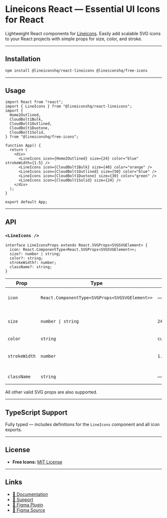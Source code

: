 # Lineicons React — Essential UI Icons for React

Lightweight React components for [Lineicons](https://lineicons.com).
Easily add scalable SVG icons to your React projects with simple props for size, color, and stroke.

---

## Installation

```bash
npm install @lineiconshq/react-lineicons @lineiconshq/free-icons
```

---

## Usage

```tsx
import React from "react";
import { LineIcons } from "@lineiconshq/react-lineicons";
import {
  Home2Outlined,
  CloudBolt1Bulk,
  CloudBolt1Outlined,
  CloudBolt1Duotone,
  CloudBolt1Solid,
} from "@lineiconshq/free-icons";

function App() {
  return (
    <div>
      <LineIcons icon={Home2Outlined} size={24} color="blue" strokeWidth={1.5} />
      <LineIcons icon={CloudBolt1Bulk} size={40} color="orange" />
      <LineIcons icon={CloudBolt1Outlined} size={50} color="blue" />
      <LineIcons icon={CloudBolt1Duotone} size={30} color="green" />
      <LineIcons icon={CloudBolt1Solid} size={24} />
    </div>
  );
}

export default App;
```

---

## API

### `<LineIcons />`

```tsx
interface LineIconsProps extends React.SVGProps<SVGSVGElement> {
  icon: React.ComponentType<React.SVGProps<SVGSVGElement>>;
  size?: number | string;
  color?: string;
  strokeWidth?: number;
  className?: string;
}
```

| Prop          | Type                                           | Default        | Description                               |
| ------------- | ---------------------------------------------- | -------------- | ----------------------------------------- |
| `icon`        | `React.ComponentType<SVGProps<SVGSVGElement>>` | — *(required)* | The icon component to render.             |
| `size`        | `number \| string`                             | `24`           | Icon size in pixels or any CSS size unit. |
| `color`       | `string`                                       | `currentColor` | Icon color.                               |
| `strokeWidth` | `number`                                       | `1.5`          | Stroke width for outlined icons.          |
| `className`   | `string`                                       | —              | Optional CSS class.                       |

All other valid SVG props are also supported.

---

## TypeScript Support

Fully typed — includes definitions for the `LineIcons` component and all icon exports.

---

## License

* **Free Icons:** [MIT License](https://opensource.org/licenses/MIT)

---

## Links

* [📖 Documentation](https://lineicons.com/docs)
* [💬 Support](https://lineicons.com/support)
* [🔌 Figma Plugin](https://www.figma.com/community/plugin/1217738304122072948/Lineicons)
* [📁 Figma Source](https://www.figma.com/community/file/1198194066179400874)
